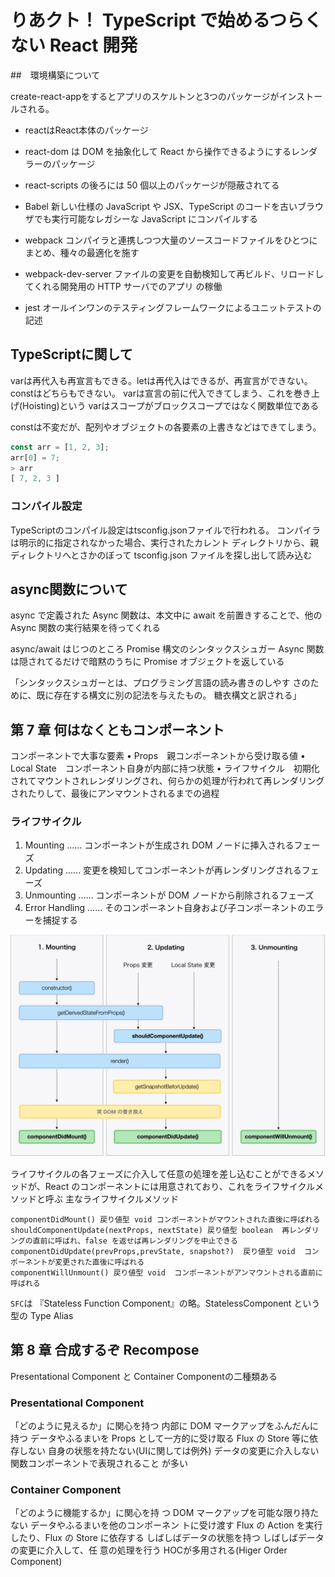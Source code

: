 # りあクト！ TypeScript で始めるつらくない React 開発

##　環境構築について

create-react-appをするとアプリのスケルトンと3つのパッケージがインストールされる。

- reactはReact本体のパッケージ
- react-dom は DOM を抽象化して React から操作できるようにするレンダラーのパッケージ
- react-scripts の後ろには 50 個以上のパッケージが隠蔽されてる

- Babel 新しい仕様の JavaScript や JSX、TypeScript のコードを古いブラウザでも実行可能なレガシーな
JavaScript にコンパイルする
- webpack コンパイラと連携しつつ大量のソースコードファイルをひとつにまとめ、種々の最適化を施す
- webpack-dev-server ファイルの変更を自動検知して再ビルド、リロードしてくれる開発用の HTTP サーバでのアプリ
の稼働
- jest オールインワンのテスティングフレームワークによるユニットテストの記述

## TypeScriptに関して

varは再代入も再宣言もできる。letは再代入はできるが、再宣言ができない。constはどちらもできない。
varは宣言の前に代入できてしまう、これを巻き上げ(Hoisting)という
varはスコープがブロックスコープではなく関数単位である

constは不変だが、配列やオブジェクトの各要素の上書きなどはできてしまう。

```javascript
const arr = [1, 2, 3];
arr[0] = 7;
> arr
[ 7, 2, 3 ]
```

### コンパイル設定

TypeScriptのコンパイル設定はtsconfig.jsonファイルで行われる。
コンパイラは明示的に指定されなかった場合、実行されたカレント ディレクトリから、親ディレクトリへとさかのぼって tsconfig.json ファイルを探し出して読み込む

## async関数について

async で定義された Async 関数は、本文中に await を前置きすることで、他の
Async 関数の実行結果を待ってくれる

async/await はじつのところ Promise 構文のシンタックスシュガー
Async 関数は隠されてるだけで暗黙のうちに Promise オブジェクトを返している

「シンタックスシュガーとは、プログラミング言語の読み書きのしやす さのために、既に存在する構文に別の記法を与えたもの。 糖衣構文と訳される」


## 第 7 章 何はなくともコンポーネント

コンポーネントで大事な要素
• Props　親コンポーネントから受け取る値
• Local State　コンポーネント自身が内部に持つ状態
• ライフサイクル　初期化されてマウントされレンダリングされ、何らかの処理が行われて再レンダリングされたりして、最後にアンマウントされるまでの過程

### ライフサイクル

1. Mounting ...... コンポーネントが生成され DOM ノードに挿入されるフェーズ
2. Updating ...... 変更を検知してコンポーネントが再レンダリングされるフェーズ
3. Unmounting ...... コンポーネントが DOM ノードから削除されるフェーズ
4. Error Handling ...... そのコンポーネント自身および子コンポーネントのエラーを捕捉する

![](imgs/lifecycle.png)

ライフサイクルの各フェーズに介入して任意の処理を差し込むことができるメソッドが、React のコンポーネントには用意されており、これをライフサイクルメソッドと呼ぶ
主なライフサイクルメソッド
```
componentDidMount() 戻り値型 void コンポーネントがマウントされた直後に呼ばれる
shouldComponentUpdate(nextProps, nextState) 戻り値型 boolean  再レンダリングの直前に呼ばれ、false を返せば再レンダリングを中止できる
componentDidUpdate(prevProps,prevState, snapshot?)  戻り値型 void  コンポーネントが変更された直後に呼ばれる
componentWillUnmount() 戻り値型 void  コンポーネントがアンマウントされる直前に呼ばれる
```

`SFC`は 『Stateless Function Component』の略。StatelessComponent という型の Type Alias

## 第 8 章 合成するぞ Recompose

Presentational Component と Container Componentの二種類ある

### Presentational Component

「どのように見えるか」に関心を持つ
内部に DOM マークアップをふんだんに持つ
データやふるまいを Props として一方的に受け取る
Flux の Store 等に依存しない
自身の状態を持たない(UIに関しては例外)
データの変更に介入しない
関数コンポーネントで表現されること
が多い
### Container Component

「どのように機能するか」に関心を持
つ
DOM マークアップを可能な限り持たない
データやふるまいを他のコンポーネン
トに受け渡す
Flux の Action を実行したり、Flux の Store に依存する
しばしばデータの状態を持つ
しばしばデータの変更に介入して、任
意の処理を行う
HOCが多用される(Higer Order Component)
